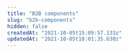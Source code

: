 ```yaml
---
title: "B2B components"
slug: "b2b-components"
hidden: false
createdAt: "2021-10-05t15:09:57.133z"
updatedAt: "2021-10-05t18:01:35.630z"
---
```


<Flex>

<WhatsNextCard
title="Challenge Trade Policy Condition"
description="This app checks if a user can access the current trade policy based on a specified condition rule"
linkTo="/docs/apps/vtex.challenge-tp-condition"
linkTitle="See more"
/>

<WhatsNextCard
title="Order Configuration"
description="Designed for B2B scenarios, the Order Configuration app displays a form for collecting order data in a modal"
linkTo="/docs/apps/vtex.order-configuration"
linkTitle="See more"
/>

<WhatsNextCard
title="Order Quote"
description="Provides B2B features to save a cart (its items, quantities, and price) for further use"
linkTo="/docs/apps/vtex.orderquote"
linkTitle="See more"
/>

<WhatsNextCard
title="Quickorder"
description="Designed for B2B scenarios, it allows users to add multiple products to the cart at once"
linkTo="/docs/apps/vtex.quickorder"
linkTitle="See more"
/>

<WhatsNextCard
title="SKU List"
description="The SKU List app is an essential B2B feature for rendering a SKU list on the product details page"
linkTo="/docs/apps/vtex.sku-list"
linkTitle="See more"
/>

</Flex>

